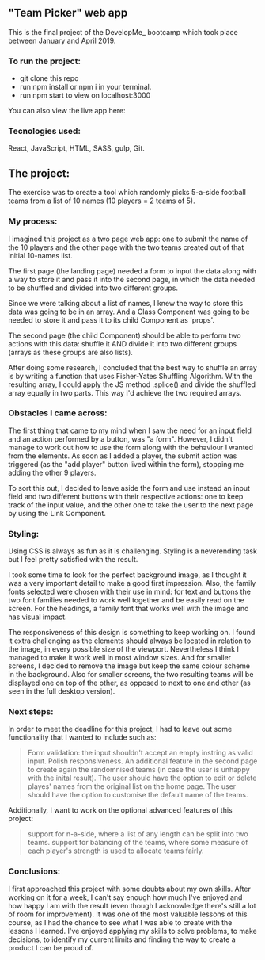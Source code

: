 
## "Team Picker" web app

This is the final project of the DevelopMe_ bootcamp which took place between January and April 2019.


### To run the project:

- git clone this repo
- run npm install or npm i in your terminal.
- run npm start to view on localhost:3000

You can also view the live app here: 

### Tecnologies used:

React, JavaScript, HTML, SASS, gulp, Git.


## The project: 

The exercise was to create a tool which randomly picks 5-a-side football teams from a list of 10 names (10 players = 2 teams of 5).


### My process:

I imagined this project as a two page web app: one to submit the name of the 10 players and the other page with the two teams created out of that initial 10-names list.

The first page (the landing page) needed a form to input the data along with a way to store it and pass it into the second page, in which the data needed to be shuffled and divided into two different groups.

Since we were talking about a list of names, I knew the way to store this data was going to be in an array. And a Class Component was going to be needed to store it and pass it to its child Component as 'props'.

The second page (the child Component) should be able to perform two actions with this data: shuffle it AND divide it into two different groups (arrays as these groups are also lists).

After doing some research, I concluded that the best way to shuffle an array is by writing a function that uses Fisher-Yates Shuffling Algorithm. With the resulting array, I could apply the JS method .splice() and divide the shuffled array equally in two parts. This way I'd achieve the two required arrays.


### Obstacles I came across:

The first thing that came to my mind when I saw the need for an input field and an action performed by a button, was "a form". However, I didn't manage to work out how to use the form along with the behaviour I wanted from the elements. As soon as I added a player, the submit action was triggered (as the "add player" button lived within the form), stopping me adding the other 9 players. 

To sort this out, I decided to leave aside the form and use instead an input field and two different buttons with their respective actions: one to keep track of the input value, and the other one to take the user to the next page by using the Link Component.


### Styling:

Using CSS is always as fun as it is challenging. Styling is a neverending task but I feel pretty satisfied with the result. 

I took some time to look for the perfect background image, as I thought it was a very important detail to make a good first impression. Also, the family fonts selected were chosen with their use in mind: for text and buttons the two font families needed to work well together and be easily read on the screen. For the headings, a family font that works well with the image and has visual impact.

The responsiveness of this design is something to keep working on. I found it extra challenging as the elements should always be located in relation to the image, in every possible size of the viewport. Nevertheless I think I managed to make it work well in most window sizes. And for smaller screens, I decided to remove the image but keep the same colour scheme in the background. Also for smaller screens, the two resulting teams will be displayed one on top of the other, as opposed to next to one and other (as seen in the full desktop version).


### Next steps:

In order to meet the deadline for this project, I had to leave out some functionality that I wanted to include such as:
> Form validation: the input shouldn't accept an empty instring as valid input. 
> Polish responsiveness.
> An additional feature in the second page to create again the randomnised teams (in case the user is unhappy with the inital result).
> The user should have the option to edit or delete playes' names from the original list on the home page.
> The user should have the option to customise the default name of the teams.

Additionally, I want to work on the optional advanced features of this project:
> support for n-a-side, where a list of any length can be split into two teams.
> support for balancing of the teams, where some measure of each player's strength is used to allocate teams fairly.


### Conclusions:

I first approached this project with some doubts about my own skills. After working on it for a week, I can't say enough how much I've enjoyed and how happy I am with the result (even though I acknowledge there's still a lot of room for improvement). It was one of the most valuable lessons of this course, as I had the chance to see what I was able to create with the lessons I learned. I've enjoyed applying my skills to solve problems, to make decisions, to identify my current limits and finding the way to create a product I can be proud of.
